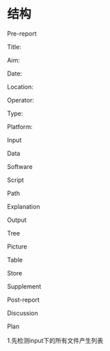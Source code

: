 # 结构

Pre-report

  Title:

  Aim:

  Date:

  Location:

  Operator:

  Type:

  Platform:


Input

  Data

  Software


Script

  Path

  Explanation


Output

  Tree

  Picture

  Table

  Store

  Supplement



Post-report

  Discussion

  Plan





1.先检测input下的所有文件产生列表
